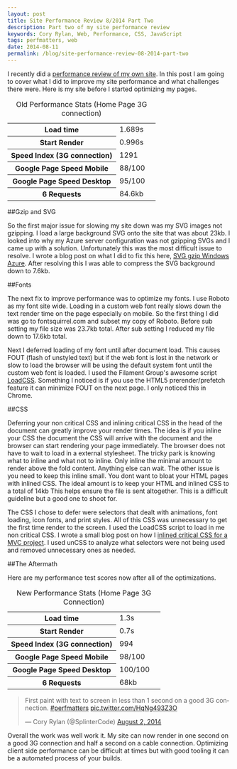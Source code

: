 ```yaml
---
layout: post
title: Site Performance Review 8/2014 Part Two
description: Part two of my site performance review
keywords: Cory Rylan, Web, Performance, CSS, JavaScript
tags: perfmatters, web
date: 2014-08-11
permalink: /blog/site-performance-review-08-2014-part-two
---
```


I recently did a <a href="/blog/site-performance-review-08-2014" target="_blank">performance review of my own site</a>. In
this post I am going to cover what I did to improve my site performance and what challenges there were. Here is my site before
I started optimizing my pages.

<table>
    <caption>Old Performance Stats (Home Page 3G connection)</caption>
    <tbody>
        <tr>
            <th scope="row">Load time</th>
            <td>1.689s</td>
            <td></td>
        </tr>
        <tr>
            <th scope="row">Start Render</th>
            <td>0.996s</td>
            <td></td>
        </tr>
        <tr>
            <th scope="row">Speed Index (3G connection)</th>
            <td>1291</td>
            <td></td>
        </tr>
        <tr>
            <th scope="row">Google Page Speed Mobile</th>
            <td>88/100</td>
            <td></td>
        </tr>
        <tr>
            <th scope="row">Google Page Speed Desktop</th>
            <td>95/100</td>
            <td></td>
        </tr>
        <tr>
            <th scope="row">6 Requests</th>
            <td>84.6kb</td>
            <td></td>
        </tr>
    </tbody>
</table>

##Gzip and SVG
     
So the first major issue for slowing my site down was my SVG images not gzipping. I load a large background SVG onto the site that was
about 23kb. I looked into why my Azure server configuration was not gzipping SVGs and I came up with a solution. Unfortunately this was the most
difficult issue to resolve. I wrote a blog post on what I did to fix this here,
<a href="/blog/svg-gzip-windows-azure" target="_blank">SVG gzip Windows Azure</a>.
After resolving this I was able to compress the SVG background down to 7.6kb.

##Fonts 

The next fix to improve performance was to optimize my fonts. I use Roboto as my font site wide. Loading in a custom web font really
slows down the text render time on the page especially on mobile. So the first thing I did was go to fontsquirrel.com and subset my copy of
Roboto. Before sub setting my file size was 23.7kb total. After sub setting I reduced my file down to 17.6kb total.


Next I deferred loading of my font until after document load. This causes FOUT (flash of unstyled text) but if the web font is lost in the network or slow to load the
browser will be using the default system font until the custom web font is loaded. I used the Filament Group's awesome script
<a href="https://github.com/filamentgroup/loadCSS" target="_blank">LoadCSS</a>. Something I noticed is if you use the HTML5 prerender/prefetch
feature it can minimize FOUT on the next page. I only noticed this in Chrome.

##CSS 

Deferring your non critical CSS and inlining critical CSS in the head of the document can greatly
improve your render times. The idea is if you inline your CSS the document the CSS will arrive with the document and the browser
can start rendering your page immediately. The browser does not have to wait to load in a external stylesheet. The tricky park is
knowing what to inline and what not to inline. Only inline the minimal amount to render above the fold content. Anything else can wait.
The other issue is you need to keep this inline small. You dont want to bloat your HTML pages with inlined CSS. The ideal amount is to keep
your HTML and inlined CSS to a total of 14kb This helps ensure the file is sent altogether. This is a difficult guideline but a good
one to shoot for.


The CSS I chose to defer were selectors that dealt with animations, font loading, icon fonts, and print styles. All of this CSS was unnecessary
to get the first time render to the screen. I used the LoadCSS script to load in me non critical CSS. I wrote a small blog post on how I
<a href="/blog/asp-mvc-critical-css-performance" target="_blank">inlined critical CSS for a MVC project</a>. I used unCSS to analyze what selectors were not being used and removed
unnecessary ones as needed.


##The Aftermath

Here are my performance test scores now after all of the optimizations.
     
<table>
    <caption>New Performance Stats (Home Page 3G Connection)</caption>
    <tbody>
        <tr>
            <th scope="row">Load time</th>
            <td>1.3s</td>
            <td></td>
        </tr>
        <tr>
            <th scope="row">Start Render</th>
            <td>0.7s</td>
            <td></td>
        </tr>
        <tr>
            <th scope="row">Speed Index (3G connection)</th>
            <td>994</td>
            <td></td>
        </tr>
        <tr>
            <th scope="row">Google Page Speed Mobile</th>
            <td>98/100</td>
            <td></td>
        </tr>
        <tr>
            <th scope="row">Google Page Speed Desktop</th>
            <td>100/100</td>
            <td></td>
        </tr>
        <tr>
            <th scope="row">6 Requests</th>
            <td>68kb</td>
            <td></td>
        </tr>
    </tbody>
</table>

<blockquote class="twitter-tweet" lang="en"><p>First paint with text to screen in less than 1 second on a good 3G connection. 
<a href="https://twitter.com/hashtag/perfmatters?src=hash">#perfmatters</a> <a href="http://t.co/HqNg493Z3O">pic.twitter.com/HqNg493Z3O</a></p>&mdash; Cory Rylan (@SplinterCode) <a href="https://twitter.com/SplinterCode/statuses/495618360089268224">August 2, 2014</a></blockquote>
<script async src="//platform.twitter.com/widgets.js" charset="utf-8"></script>
 
Overall the work was well work it. My site can now render in one second on a good 3G connection and half a second on a cable connection.
Optimizing client side performance can be difficult at times but with good tooling it can be a automated process of your builds.
